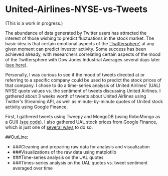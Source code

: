 # United-Airlines-NYSE-vs-Tweets
(This is a work in progress.)  

The abundance of data generated by Twitter users has attracted the interest of those wishing to predict fluctuations in the stock market.  The basic idea is that certain emotional aspects of the ['Twittersphere'](https://en.oxforddictionaries.com/definition/twittersphere) at any given moment can predict investor activity.  Some success has been achieved already, with researchers correlating certain aspects of the mood of the Twittersphere with Dow Jones Industrial Averages several days later ([see here](https://arxiv.org/pdf/1010.3003.pdf)).  

Personally, I was curious to see if the mood of tweets directed at or referring to a specific company could be used to predict the stock prices of that company.  I chose to do a time-series analysis of United Airlines' (UAL) NYSE quote values vs. the sentiment of tweets discussing United Airlines.  I gathered about 3 weeks worth of tweets about United Airlines using Twitter's Streaming API, as well as minute-by-minute quotes of United stock activity using Google Finance.


First, I gathered tweets using Tweepy and MongoDB (using RoboMongo as a GUI) ([see code](https://github.com/TheresaBrons/United-Airlines-NYSE-vs-Tweets/blob/master/StreamUALTweetsNoOutput.ipynb)).  I also gathered UAL stock prices from Google Finance, which is just one of [several ways](https://www.quantshare.com/sa-426-6-ways-to-download-free-intraday-and-tick-data-for-the-us-stock-market) to do so.  

##OutLine:
* ###Cleaning and preparing raw data for analysis and visualization
* ###Visualizations of the raw data using matplotlib
* ###Time-series analysis on the UAL quotes
* ###Times-series analysis on the UAL quotes vs. tweet sentiment averaged over time

 
